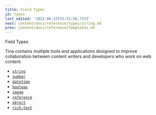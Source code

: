 ```yaml
---
title: Field Types
id: types
last_edited: '2022-06-15T15:51:56.737Z'
next: content/docs/reference/types/string.md
prev: content/docs/reference/templates.md
---
```


Field Types

Tina contains multiple tools and applications designed to improve collaboration between content writers and developers who work on web content.

- [`string`](/docs/reference/types/string/)
- [`number`](/docs/reference/types/number/)
- [`datetime`](/docs/reference/types/datetime/)
- [`boolean`](/docs/reference/types/boolean/)
- [`image`](/docs/reference/types/image/)
- [`reference`](/docs/reference/types/reference/)
- [`object`](/docs/reference/types/object/)
- [`rich-text`](/docs/reference/types/rich-text/)
